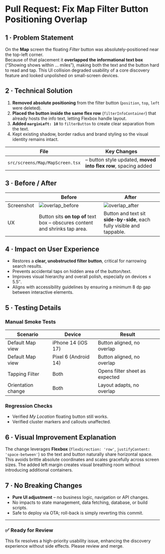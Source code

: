 # Pull Request: Fix Map Filter Button Positioning Overlap

## 1 · Problem Statement  
On the **Map** screen the floating *Filter* button was absolutely-positioned near the top-left corner.  
Because of that placement it **overlapped the informational text box** (“Showing shows within … miles”), making both the text and the button hard to read and tap. This UI collision degraded usability of a core discovery feature and looked unpolished on small-screen devices.

## 2 · Technical Solution  
1. **Removed absolute positioning** from the filter button (`position`, `top`, `left` were deleted).  
2. **Placed the button inside the same flex row** (`filterInfoContainer`) that already hosts the info text, letting Flexbox handle layout.  
3. **Added `marginLeft: 10`** to `filterButton` to create clear separation from the text.  
4. Kept existing shadow, border radius and brand styling so the visual identity remains intact.

| File | Key Changes |
|------|-------------|
| `src/screens/Map/MapScreen.tsx` | – button style updated, **moved into flex row**, spacing added |

## 3 · Before / After

|   | **Before** | **After** |
|---|------------|-----------|
| Screenshot | ![overlap_before](docs/images/overlap_before.png) | ![overlap_after](docs/images/overlap_after.png) |
| UX | Button sits **on top of** text box – obscures content and shrinks tap area. | Button and text sit **side-by-side**, each fully visible and tappable. |

## 4 · Impact on User Experience  
* Restores a **clear, unobstructed filter button**, critical for narrowing search results.  
* Prevents accidental taps on hidden area of the button/text.  
* Improves visual hierarchy and overall polish, especially on devices ≤ 5.5″.  
* Aligns with accessibility guidelines by ensuring a minimum 8 dp gap between interactive elements.

## 5 · Testing Details  
### Manual Smoke Tests  
| Scenario | Device | Result |
|----------|--------|--------|
| Default Map view | iPhone 14 (iOS 17) | Button aligned, no overlap |
| Default Map view | Pixel 6 (Android 14) | Button aligned, no overlap |
| Tapping Filter | Both | Opens filter sheet as expected |
| Orientation change | Both | Layout adapts, no overlap |

### Regression Checks  
* Verified *My Location* floating button still works.  
* Verified cluster markers and callouts unaffected.  

## 6 · Visual Improvement Explanation  
The change leverages **Flexbox** (`flexDirection: 'row'`, `justifyContent: 'space-between'`) so the text and button naturally share horizontal space. This avoids brittle absolute coordinates and scales gracefully across screen sizes. The added left margin creates visual breathing room without introducing additional containers.

## 7 · No Breaking Changes  
* **Pure UI adjustment** – no business logic, navigation or API changes.  
* No impacts to state management, data fetching, database, or build scripts.  
* Safe to deploy via OTA; roll-back is simply reverting this commit.

---

### ✅ Ready for Review  
This fix resolves a high-priority usability issue, enhancing the discovery experience without side effects. Please review and merge.
